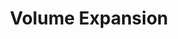 ---
title: Volume Expansion
menu:
  docs_{{ .version }}:
    identifier: guides-mariadb-volume-expansion
    name: Volume Expansion
    parent: guides-mariadb
    weight: 44
menu_name: docs_{{ .version }}
---